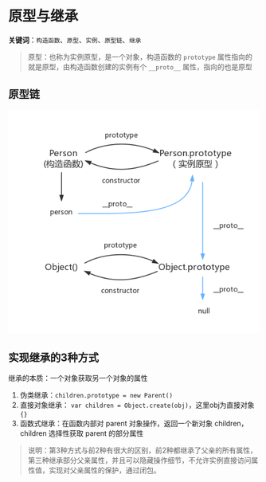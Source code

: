 # 原型与继承

**关键词**：`构造函数`、`原型`、`实例`、`原型链`、`继承`

> 原型：也称为实例原型，是一个对象，构造函数的 `prototype` 属性指向的就是原型，由构造函数创建的实例有个 `__proto__` 属性，指向的也是原型

## 原型链

![prototype](./prototype.png)

## 实现继承的3种方式

继承的本质：一个对象获取另一个对象的属性

1. 伪类继承：`children.prototype = new Parent()`
2. 直接对象继承： `var children = Object.create(obj)`，这里obj为直接对象 `{}`
3. 函数式继承：在函数内部对 parent 对象操作，返回一个新对象 children，children 选择性获取 parent 的部分属性

> 说明：第3种方式与前2种有很大的区别，前2种都继承了父亲的所有属性，第三种继承部分父亲属性，并且可以隐藏操作细节，不允许实例直接访问属性值，实现对父亲属性的保护，通过闭包。
